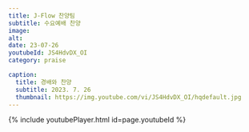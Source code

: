 ```yaml
---
title: J-Flow 찬양팀
subtitle: 수요예배 찬양
image:
alt:
date: 23-07-26
youtubeId: JS4HdvDX_OI
category: praise

caption:
  title: 경배와 찬양
  subtitle: 2023. 7. 26
  thumbnail: https://img.youtube.com/vi/JS4HdvDX_OI/hqdefault.jpg
---
```


{% include youtubePlayer.html id=page.youtubeId %}
